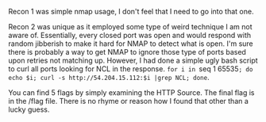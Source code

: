 Recon 1 was simple nmap usage, I don't feel that I need to go into that one. 

Recon 2 was unique as it employed some type of weird technique I am not aware of.  Essentially, every closed port was open and would respond with random jibberish to make it hard for NMAP to detect what is open.  I'm sure there is probably a way to get NMAP to ignore those type of ports based upon retries not matching up.  However, I had done a simple ugly bash script to curl all ports looking for NCL in the response. `for i in `seq 1 65535`; do echo $i; curl -s http://54.204.15.112:$i |grep NCL; done`.

You can find 5 flags by simply examining the HTTP Source.  The final flag is in the /flag file.  There is no rhyme or reason how I found that other than a lucky guess.  
